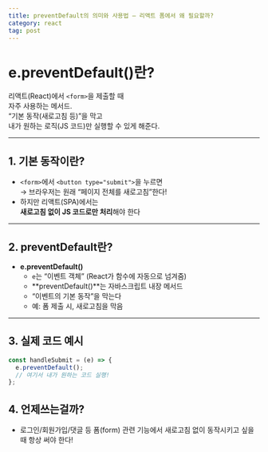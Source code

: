 ```yaml
---
title: preventDefault의 의미와 사용법 – 리액트 폼에서 왜 필요할까?
category: react
tag: post
---
```


# e.preventDefault()란?

리액트(React)에서 `<form>`을 제출할 때  
자주 사용하는 메서드.  
“기본 동작(새로고침 등)”을 막고  
내가 원하는 로직(JS 코드)만 실행할 수 있게 해준다.

---

## 1. 기본 동작이란?

- `<form>`에서 `<button type="submit">`을 누르면  
  → 브라우저는 원래 “페이지 전체를 새로고침”한다!
- 하지만 리액트(SPA)에서는  
  **새로고침 없이 JS 코드로만 처리**해야 한다

---

## 2. preventDefault란?

- **e.preventDefault()**
  - `e`는 “이벤트 객체” (React가 함수에 자동으로 넘겨줌)
  - **preventDefault()**는 자바스크립트 내장 메서드
  - “이벤트의 기본 동작”을 막는다
  - 예: 폼 제출 시, 새로고침을 막음

---

## 3. 실제 코드 예시

```jsx
const handleSubmit = (e) => {
  e.preventDefault();
  // 여기서 내가 원하는 코드 실행!
};
```

## 4. 언제쓰는걸까?

  - 로그인/회원가입/댓글 등
폼(form) 관련 기능에서
새로고침 없이 동작시키고 싶을 때
항상 써야 한다!